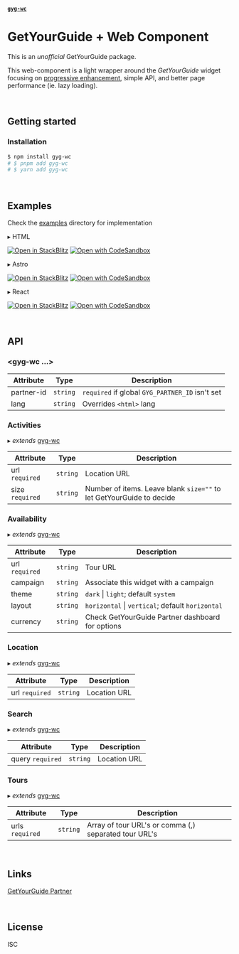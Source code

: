 [**`gyg-wc`**](../README.md)

# GetYourGuide + Web Component

This is an _unofficial_ GetYourGuide package.

This web-component is a light wrapper around the _GetYourGuide_ widget focusing on [progressive enhancement](https://developer.mozilla.org/en-US/docs/Glossary/Progressive_Enhancement), simple API, and better page performance (ie. lazy loading).

&nbsp;

## Getting started

### Installation

```bash
$ npm install gyg-wc
# $ pnpm add gyg-wc
# $ yarn add gyg-wc
```

&nbsp;

## Examples

Check the [examples](../../../examples/gyg-wc/) directory for implementation

&#9656; HTML

[![Open in StackBlitz](https://developer.stackblitz.com/img/open_in_stackblitz.svg)](https://stackblitz.com/github/theisel/getyourguide/tree/main/examples/gyg-wc/html)
[![Open with CodeSandbox](https://assets.codesandbox.io/github/button-edit-lime.svg)](https://codesandbox.io/p/sandbox/github/theisel/getyourguide/tree/main/examples/gyg-wc/html)

&#9656; Astro

[![Open in StackBlitz](https://developer.stackblitz.com/img/open_in_stackblitz.svg)](https://stackblitz.com/github/theisel/getyourguide/tree/main/examples/gyg-wc/astro)
[![Open with CodeSandbox](https://assets.codesandbox.io/github/button-edit-lime.svg)](https://codesandbox.io/p/sandbox/github/theisel/getyourguide/tree/main/examples/gyg-wc/astro)

&#9656; React

[![Open in StackBlitz](https://developer.stackblitz.com/img/open_in_stackblitz.svg)](https://stackblitz.com/github/theisel/getyourguide/tree/main/examples/gyg-wc/react)
[![Open with CodeSandbox](https://assets.codesandbox.io/github/button-edit-lime.svg)](https://codesandbox.io/p/sandbox/github/theisel/getyourguide/tree/main/examples/gyg-wc/react)

&nbsp;

## API

### \<gyg-wc ...\>

| Attribute  | Type     | Description                                     |
| ---------- | -------- | ----------------------------------------------- |
| partner-id | `string` | `required` if global `GYG_PARTNER_ID` isn't set |
| lang       | `string` | Overrides `<html>` lang                         |

### Activities

&#9656; _extends_ [gyg-wc](#gyg-wc)

| Attribute       | Type     | Description                                                          |
| --------------- | -------- | -------------------------------------------------------------------- |
| url `required`  | `string` | Location URL                                                         |
| size `required` | `string` | Number of items. Leave blank `size=""` to let GetYourGuide to decide |

### Availability

&#9656; _extends_ [gyg-wc](#gyg-wc)

| Attribute      | Type     | Description                                      |
| -------------- | -------- | ------------------------------------------------ |
| url `required` | `string` | Tour URL                                         |
| campaign       | `string` | Associate this widget with a campaign            |
| theme          | `string` | `dark` \| `light`; default `system`              |
| layout         | `string` | `horizontal` \| `vertical`; default `horizontal` |
| currency       | `string` | Check GetYourGuide Partner dashboard for options |

### Location

&#9656; _extends_ [gyg-wc](#gyg-wc)

| Attribute      | Type     | Description  |
| -------------- | -------- | ------------ |
| url `required` | `string` | Location URL |

### Search

&#9656; _extends_ [gyg-wc](#gyg-wc)

| Attribute        | Type     | Description  |
| ---------------- | -------- | ------------ |
| query `required` | `string` | Location URL |

### Tours

&#9656; _extends_ [gyg-wc](#gyg-wc)

| Attribute       | Type     | Description                                           |
| --------------- | -------- | ----------------------------------------------------- |
| urls `required` | `string` | Array of tour URL's or comma (,) separated tour URL's |

&nbsp;

## Links

[GetYourGuide Partner](https://partner.getyourguide.com/)

&nbsp;

## License

ISC
